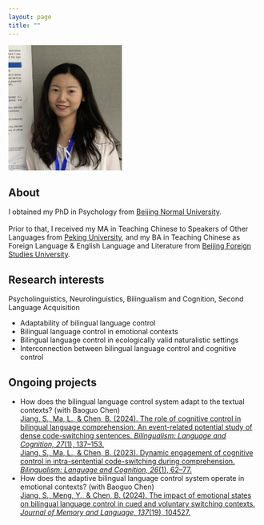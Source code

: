 ```yaml
---
layout: page
title: ""
---
```

<img src="pic240602.png" alt="Siyi Jiang" style="height:250px;">
			<!-- <p class="small">  -->
      
## About
I obtained my PhD in Psychology from [Beijing Normal University](https://en.wikipedia.org/wiki/Beijing_Normal_University).<br>  
Prior to that, I received my MA in Teaching Chinese to Speakers of Other Languages from [Peking University](https://en.wikipedia.org/wiki/Peking_University), and my BA in Teaching Chinese as Foreign Language & English Language and Literature from [Beijing Foreign Studies University](https://en.wikipedia.org/wiki/Beijing_Foreign_Studies_University).
   
## Research interests
Psycholinguistics, Neurolinguistics, Bilingualism and Cognition, Second Language Acquisition
- Adaptability of bilingual language control
- Bilingual language control in emotional contexts
- Bilingual language control in ecologically valid naturalistic settings
- Interconnection between bilingual language control and cognitive control

## Ongoing projects 
- How does the bilingual language control system adapt to the textual contexts? (with Baoguo Chen)<br>
[Jiang, S., Ma, L., & Chen, B. (2024). The role of cognitive control in bilingual language comprehension: An event-related potential study of dense code-switching sentences. *Bilingualism: Language and Cognition, 27*(1), 137–153.](https://doi.org/10.1017/S1366728923000494)<br> 
[Jiang, S., Ma, L., & Chen, B. (2023). Dynamic engagement of cognitive control in intra-sentential code-switching during comprehension. *Bilingualism: Language and Cognition, 26*(1), 62–77.](https://doi.org/10.1017/S1366728922000323)<br>
- How does the adaptive bilingual language control system operate in emotional contexts? (with Baoguo Chen)<br>
[Jiang, S., Meng, Y., & Chen, B. (2024). The impact of emotional states on bilingual language control in cued and voluntary switching contexts. *Journal of Memory and Language, 137*(19), 104527.](https://doi.org/10.1016/j.jml.2024.104527)
